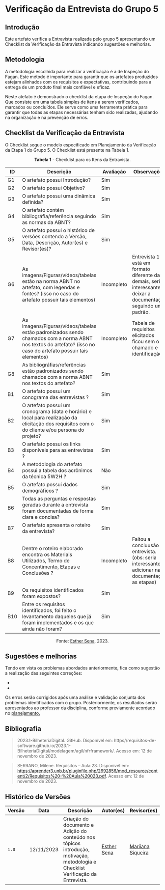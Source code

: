 # Verificação da Entrevista do Grupo 5

## Introdução

Este artefato verifica a Entravista realizada pelo grupo 5 apresentando um Checklist da Verificação da Entravista indicando sugestões e melhorias. 

## Metodologia

A metodologia escolhida para realizar a verificação é a de Inspeção do Fagan. Este método é importante para garantir que os artefatos produzidos estejam alinhados com os requisitos e expectativas, contribuindo para a entrega de um produto final mais confiável e eficaz. 

Neste atefato é demonstrado o checklist da etapa de Inspeção do Fagan. Que consiste em uma tabela simples de itens a serem verificados, marcados ou concluídos. Ele serve como uma ferramenta prática para garantir que todas as etapas necessárias tenham sido realizadas, ajudando na organização e na prevenção de erros.

## Checklist da Verificação da Entravista

O Checklist segue o modelo especificado em Planejamento da Verificação da Etapa 1 do Grupo 5. O Checklist está presente na Tabela 1.

<center>

**Tabela 1** - Checklist para os Itens da Entravista.

| ID | Descrição | Avaliação | Observações |
| ---| -------- | --------- | ------------ |
| G1  | O artefato possui Introdução? | Sim |  |
| G2  | O artefato possui Objetivo? | Sim |  |
| G3  | O artefato possui uma dinâmica definida? | Sim  |  |
| G4  | O artefato contém bibliográfia/referência seguindo as normas da ABNT? | Sim |  |
| G5  | O artefato possui o histórico de versões contendo a Versão, Data, Descrição, Autor(es) e Revisor(es)? | Sim  |  |
| G6  | As imagens/Figuras/vídeos/tabelas estão na norma ABNT no artefato, com legendas e fontes? (isso no caso do artefato possuir tais elementos) | Incompleto | Entrevista 1 está em formato diferente das demais, seria interessante deixar a documentação seguindo um padrão. |
| G7  | As imagens/Figuras/vídeos/tabelas estão padronizados sendo chamados com a norma ABNT nos textos do artefato? (isso no caso do artefato possuir tais elementos) |  Incompleto |  Tabela de requisitos elicitados ficou sem o chamado e identificação.  |
| G8  | As bibliográfias/referências estão padronizados sendo chamados com a norma ABNT nos textos do artefato?  | Sim  |  |
| B1 | O artefato possui um conograma das entrevistas ? | Sim |  |
| B2 | O artefato possui um cronograma (data e horário) e local para realização da elicitação dos requisitos com o do cliente e/ou persona do projeto? | Sim |  |
| B3 | O artefato possui os links disponíveis para as entrevistas ? | Sim |  |
| B4 | A metodologia do artefato possui a tabela dos acrônimos da técnica 5W2H ? | Não |  |
| B5 | O artefato possui dados demográficos ?  | Sim |  |
| B6 | Todas as perguntas e respostas geradas durante a entrevista foram documentadas de forma clara e concisa?| Sim |  |
| B7 | O artefato apresenta o roteiro da entrevista? | Sim |  |
| B8 | Dentre o roteiro elaborado encontra os Materiais Utilizados, Termo de Concentimento, Etapas e Conclusões ? | Incompleto | Faltou a concluusão da entrevista. (obs: seria interessante adicionar na documentação as etapas) |
| B9 | Os requisitos identificados foram expostos? | Sim |  |
| B10 | Entre os requisitos identificados, foi feito o levantamento daqueles que já foram implementados e os que ainda não foram? | Sim |  |



Fonte: [Esther Sena](https://github.com/esmsena), 2023.

</center>

## Sugestões e melhorias

Tendo em vista os problemas abordados anteriormente, fica como sugestão a realização das seguintes correções:

  -
  -

Os erros serão corrigidos após uma análise e validação conjunta dos problemas identificados com o grupo. Posteriormente, os resultados serão apresentados ao professor da disciplina, conforme previamente acordado no [planejamento.](https://github.com/Requisitos-de-Software/2023.2-e-Titulo/blob/main/docs/verificacao/verificacaoGrupo%2B1/etapa1/PlanejamentoVerificacaoEtapa1.md)

## Bibliografia

> 2023.1-BilheteriaDigital. GitHub. Disponível em: https//requisitos-de-software.github.io/2023.1-BilheteriaDigital/modelagem/agil/nfrframework/.  Acesso em: 12 de novembro de 2023.

> SERRANO, Milene. Requisitos – Aula 23. Disponivél em: https://aprender3.unb.br/pluginfile.php/2692856/mod_resource/content/2/Requisitos%20-%20Aula%20023.pdf. Acesso em: 12 de novembro de 2023.

## Histórico de Versões

| Versão | Data       | Descrição   | Autor(es)   | Revisor(es) |
| ------ | ---------- | ----------- | ------------ | ---------- |
| `1.0`  | 12/11/2023 | Criação do documento e Adição do conteúdo nos tópicos introdução, motivação, metodologia e Checklist Verificação da Entrevista. | [Esther Sena](https://github.com/esmsena) |  [Mariiana Siqueira](https://github.com/Maryyscreuza) |

